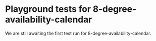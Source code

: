 # Playground tests for 8-degree-availability-calendar
We are still awaiting the first test run for 8-degree-availability-calendar.

